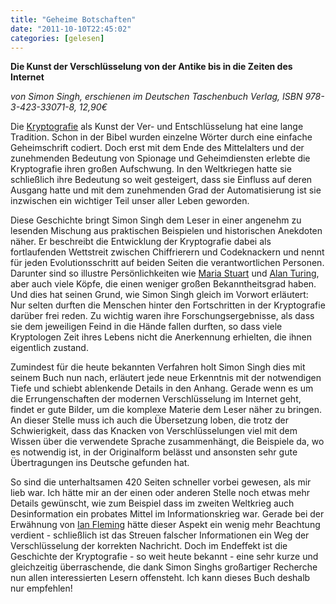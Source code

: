 ```yaml
---
title: "Geheime Botschaften"
date: "2011-10-10T22:45:02"
categories: [gelesen]
---
```


**Die Kunst der Verschlüsselung von der Antike bis in die Zeiten des Internet**

*von Simon Singh,
erschienen im Deutschen Taschenbuch Verlag, ISBN 978-3-423-33071-8, 12,90€*

Die [Kryptografie](http://de.wikipedia.org/wiki/Kryptographie) als Kunst der Ver- und Entschlüsselung hat eine lange Tradition. Schon in der Bibel wurden einzelne Wörter durch eine einfache Geheimschrift codiert. Doch erst mit dem Ende des Mittelalters und der zunehmenden Bedeutung von Spionage und Geheimdiensten erlebte die Kryptografie ihren großen Aufschwung. In den Weltkriegen hatte sie schließlich ihre Bedeutung so weit gesteigert, dass sie Einfluss auf deren Ausgang hatte und mit dem zunehmenden Grad der Automatisierung ist sie inzwischen ein wichtiger Teil unser aller Leben geworden.

Diese Geschichte bringt Simon Singh dem Leser in einer angenehm zu lesenden Mischung aus praktischen Beispielen und historischen Anekdoten näher. Er beschreibt die Entwicklung der Kryptografie dabei als fortlaufenden Wettstreit zwischen Chiffrierern und Codeknackern und nennt für jeden Evolutionsschritt auf beiden Seiten die verantwortlichen Personen. Darunter sind so illustre Persönlichkeiten wie [Maria Stuart](http://www.phil.uni-passau.de/histhw/TutKrypto/tutorien/chiffre-stuart.htm) und [Alan Turing](http://de.wikipedia.org/wiki/Turing-Bombe), aber auch viele Köpfe, die einen weniger großen Bekanntheitsgrad haben. Und dies hat seinen Grund, wie Simon Singh gleich im Vorwort erläutert: Nur selten durften die Menschen hinter den Fortschritten in der Kryptografie darüber frei reden. Zu wichtig waren ihre Forschungsergebnisse, als dass sie dem jeweiligen Feind in die Hände fallen durften, so dass viele Kryptologen Zeit ihres Lebens nicht die Anerkennung erhielten, die ihnen eigentlich zustand.

Zumindest für die heute bekannten Verfahren holt Simon Singh dies mit seinem Buch nun nach, erläutert jede neue Erkenntnis mit der notwendigen Tiefe und schiebt ablenkende Details in den Anhang. Gerade wenn es um die Errungenschaften der modernen Verschlüsselung im Internet geht, findet er gute Bilder, um die komplexe Materie dem Leser näher zu bringen. An dieser Stelle muss ich auch die Übersetzung loben, die trotz der Schwierigkeit, dass das Knacken von Verschlüsselungen viel mit dem Wissen über die verwendete Sprache zusammenhängt, die Beispiele da, wo es notwendig ist, in der Originalform belässt und ansonsten sehr gute Übertragungen ins Deutsche gefunden hat.

So sind die unterhaltsamen 420 Seiten schneller vorbei gewesen, als mir lieb war. Ich hätte mir an der einen oder anderen Stelle noch etwas mehr Details gewünscht, wie zum Beispiel dass im zweiten Weltkrieg auch Desinformation ein probates Mittel im Informationskrieg war. Gerade bei der Erwähnung von [Ian Fleming](http://de.wikipedia.org/wiki/Ian_Fleming) hätte dieser Aspekt ein wenig mehr Beachtung verdient - schließlich ist das Streuen falscher Informationen ein Weg der Verschlüsselung der korrekten Nachricht. Doch im Endeffekt ist die Geschichte der Kryptografie - so weit heute bekannt - eine sehr kurze und gleichzeitig überraschende, die dank Simon Singhs großartiger Recherche nun allen interessierten Lesern offensteht. Ich kann dieses Buch deshalb nur empfehlen!
